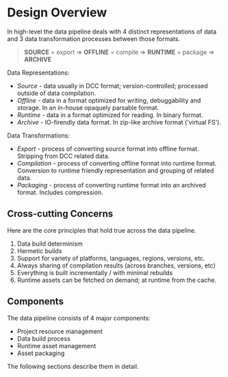 # Design Overview

In high-level the data pipeline deals with 4 distinct representations of data and 3 data transformation processes between those formats.

>  **SOURCE** = export => **OFFLINE** = compile => **RUNTIME** = package => **ARCHIVE**

Data Representations:

- *Source* - data usually in DCC format; version-controlled; processed outside of data compilation.
- *Offline* - data in a format optimized for writing, debuggability and storage. In an in-house opaquely parsable format.
- *Runtime* - data in a format optimized for reading. In binary format.
- *Archive* - IO-firendly data format. In zip-like archive format ('virtual FS').

Data Transformations:

- *Export* - process of converting source format into offline format. Stripping from DCC related data.
- *Compilation* - process of converting offline format into runtime format. Conversion to runtime friendly representation and grouping of related data.
- *Packaging* - process of converting runtime format into an archived format. Includes compression.

## Cross-cutting Concerns

Here are the core principles that hold true across the data pipeline.

1. Data build determinism
2. Hermetic builds
3. Support for variety of platforms, languages, regions, versions, etc.
4. Always sharing of compilation results (across branches, versions, etc)
5. Everything is built incrementally / with minimal rebuilds
6. Runtime assets can be fetched on demand; at runtime from the cache.

## Components

The data pipeline consists of 4 major components:

- Project resource management
- Data build process
- Runtime asset management
- Asset packaging

The following sections describe them in detail.
